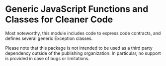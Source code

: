 # Generic JavaScript Functions and Classes for Cleaner Code

Most noteworthy, this module includes code to express code contracts, and 
defines several generic Exception classes.

Please note that this package is not intended to be used as
a third party dependency outside of the publishing organization. 
In particular, no support is provided in case of bugs or limitations.

